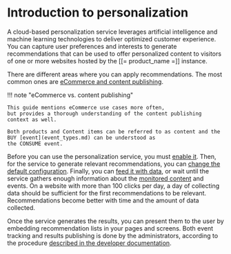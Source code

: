 # Introduction to personalization

A cloud-based personalization service leverages artificial intelligence and machine learning 
technologies to deliver optimized customer experience. 
You can capture user preferences and interests to generate recommendations 
that can be used to offer personalized content to visitors of one or more websites 
hosted by the [[= product_name =]] instance.

There are different areas where you can apply recommendations. 
The most common ones are [eCommerce and content publishing](use_cases.md).

!!! note "eCommerce vs. content publishing"

    This guide mentions eCommerce use cases more often,
    but provides a thorough understanding of the content publishing context as well.

    Both products and Content items can be referred to as content and the BUY [event](event_types.md) can be understood as
    the CONSUME event.

Before you can use the personalization service, you must [enable it](enabling_personalization.md).
Then, for the service to generate relevant recommendations, 
you can [change the default configuration](perso_configuration.md).
Finally, you can [feed it with data](content_import.md), or wait until the service 
gathers enough information about the [monitored content](content_types.md) and events. 
On a website with more than 100 clicks per day, a day of collecting data should 
be sufficient for the first recommendations to be relevant.
Recommendations become better with time and the amount of data collected.

Once the service generates the results, you can present them to the user 
by embedding recommendation lists in your pages and screens.
Both event tracking and results publishing is done by the administrators, according 
to the procedure [described in the developer documentation](https://doc.ibexa.co/en/latest/guide/personalization/personalization_quickstart/#integration).
